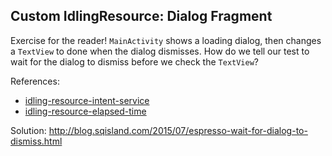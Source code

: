 Custom IdlingResource: Dialog Fragment
--------------------------------------

Exercise for the reader! `MainActivity` shows a loading dialog, then changes a `TextView` to done
when the dialog dismisses. How do we tell our test to wait for the dialog to dismiss before we check
the `TextView`?

References:
  * [idling-resource-intent-service](../idling-resource-intent-service)
  * [idling-resource-elapsed-time](../idling-resource-elapsed-time)

Solution: http://blog.sqisland.com/2015/07/espresso-wait-for-dialog-to-dismiss.html
